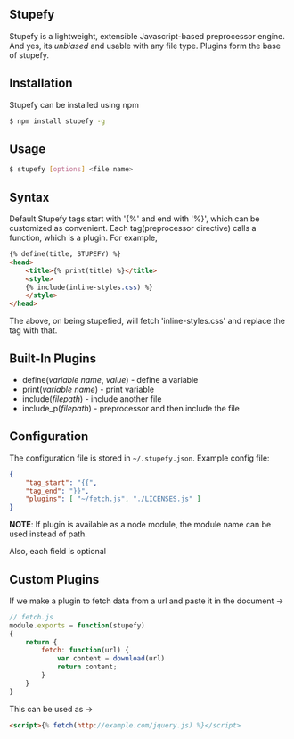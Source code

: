 Stupefy
---

Stupefy is a lightweight, extensible Javascript-based preprocessor engine. And yes, its *unbiased* and usable with any file type.
Plugins form the base of stupefy.

Installation
---
Stupefy can be installed using npm
```sh
$ npm install stupefy -g
```

Usage
---
```sh
$ stupefy [options] <file name>
```

Syntax
---
Default Stupefy tags start with '{%' and end with '%}', which can be customized as convenient.
Each tag(preprocessor directive) calls a function, which is a plugin. For example,

```html
{% define(title, STUPEFY) %}
<head>
	<title>{% print(title) %}</title>
	<style>
	{% include(inline-styles.css) %}
	</style>
</head>
```

The above, on being stupefied, will fetch 'inline-styles.css' and replace the tag with that.

Built-In Plugins
---

- define(*variable name*, *value*) - define a variable
- print(*variable name*) - print variable
- include(*filepath*) - include another file
- include_p(*filepath*) - preprocessor and then include the file

Configuration
---
The configuration file is stored in ```~/.stupefy.json```. Example config file:

```json
{
	"tag_start": "{{",
	"tag_end": "}}",
	"plugins": [ "~/fetch.js", "./LICENSES.js" ]
}
```
**NOTE**: If plugin is available as a node module, the module name can be used instead of path.

Also, each field is optional

Custom Plugins
---

If we make a plugin to fetch data from a url and paste it in the document ->

```js
// fetch.js
module.exports = function(stupefy)
{
	return {
		fetch: function(url) {
			var content = download(url)
			return content;
		}
	}
}	
```

This can be used as ->

```html
<script>{% fetch(http://example.com/jquery.js) %}</script>
```
